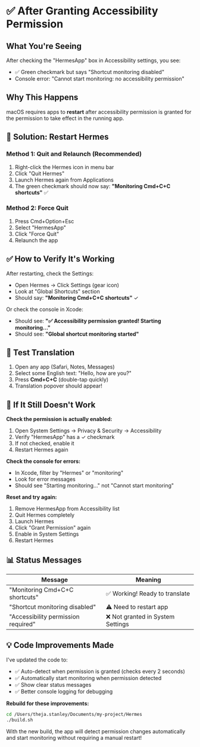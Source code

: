 # ✅ After Granting Accessibility Permission

## What You're Seeing

After checking the "HermesApp" box in Accessibility settings, you see:
- ✅ Green checkmark but says "Shortcut monitoring disabled"
- Console error: "Cannot start monitoring: no accessibility permission"

## Why This Happens

macOS requires apps to **restart** after accessibility permission is granted for the permission to take effect in the running app.

## 🔧 Solution: Restart Hermes

### Method 1: Quit and Relaunch (Recommended)
1. Right-click the Hermes icon in menu bar
2. Click "Quit Hermes"
3. Launch Hermes again from Applications
4. The green checkmark should now say: **"Monitoring Cmd+C+C shortcuts"** ✅

### Method 2: Force Quit
1. Press Cmd+Option+Esc
2. Select "HermesApp"
3. Click "Force Quit"
4. Relaunch the app

## ✅ How to Verify It's Working

After restarting, check the Settings:
- Open Hermes → Click Settings (gear icon)
- Look at "Global Shortcuts" section
- Should say: **"Monitoring Cmd+C+C shortcuts"** ✓

Or check the console in Xcode:
- Should see: **"✅ Accessibility permission granted! Starting monitoring..."**
- Should see: **"Global shortcut monitoring started"**

## 🧪 Test Translation

1. Open any app (Safari, Notes, Messages)
2. Select some English text: "Hello, how are you?"
3. Press **Cmd+C+C** (double-tap quickly)
4. Translation popover should appear!

## 🐛 If It Still Doesn't Work

**Check the permission is actually enabled:**
1. Open System Settings → Privacy & Security → Accessibility
2. Verify "HermesApp" has a ✓ checkmark
3. If not checked, enable it
4. Restart Hermes again

**Check the console for errors:**
- In Xcode, filter by "Hermes" or "monitoring"
- Look for error messages
- Should see "Starting monitoring..." not "Cannot start monitoring"

**Reset and try again:**
1. Remove HermesApp from Accessibility list
2. Quit Hermes completely
3. Launch Hermes
4. Click "Grant Permission" again
5. Enable in System Settings
6. Restart Hermes

## 📊 Status Messages

| Message | Meaning |
|---------|---------|
| "Monitoring Cmd+C+C shortcuts" | ✅ Working! Ready to translate |
| "Shortcut monitoring disabled" | ⚠️ Need to restart app |
| "Accessibility permission required" | ❌ Not granted in System Settings |

## 💡 Code Improvements Made

I've updated the code to:
- ✅ Auto-detect when permission is granted (checks every 2 seconds)
- ✅ Automatically start monitoring when permission detected
- ✅ Show clear status messages
- ✅ Better console logging for debugging

**Rebuild for these improvements:**
```bash
cd /Users/theja.stanley/Documents/my-project/Hermes
./build.sh
```

With the new build, the app will detect permission changes automatically and start monitoring without requiring a manual restart!
